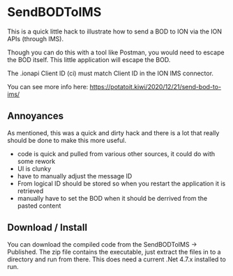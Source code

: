 # SendBODToIMS

This is a quick little hack to illustrate how to send a BOD to ION via the ION APIs (through IMS).  

Though you can do this with a tool like Postman, you would need to escape the BOD itself.  This little application will escape the BOD.

The .ionapi Client ID (ci) must match Client ID in the ION IMS connector.

You can see more info here:
https://potatoit.kiwi/2020/12/21/send-bod-to-ims/

## Annoyances
As mentioned, this was a quick and dirty hack and there is a lot that really should be done to make this more useful.

* code is quick and pulled from various other sources, it could do with some rework
* UI is clunky
* have to manually adjust the message ID
* From logical ID should be stored so when you restart the application it is retrieved
* manually have to set the BOD when it should be derrived from the pasted content

## Download / Install
You can download the compiled code from the SendBODToIMS -> Published.  The zip file contains the executable, just extract the files in to a directory and run from there.  This does need a current .Net 4.7.x installed to run.
